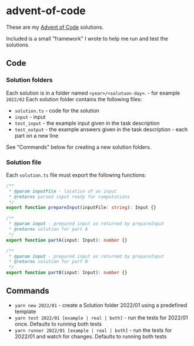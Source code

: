 # advent-of-code

These are my [Advent of Code](https://adventofcode.com) solutions.

Included is a small "framework" I wrote to help me run and test the solutions.

## Code
### Solution folders

Each solution is in a folder named `<year>/<solutuon-day>`. - for example `2022/02`
Each solution folder contains the following files:
- `solution.ts` - code for the solution
- `input` - input
- `test_input` - the example input given in the task description
- `test_output` - the example answers given in the task description - each part on a new line

See "Commands" below for creating a new solution folders.

### Solution file
Each `solution.ts` file must export the following functions:

```ts
/**
 * @param inputFile - location of an input
 * @returns parsed input ready for computations
 */
export function prepareInput(inputFile: string): Input {}

/**
 * @param input - prepared input as returned by prepareInput
 * @returns solution for part A
 */
export function partA(input: Input): number {}

/**
 * @param input - prepared input as returned by prepareInput
 * @returns solution for part B
 */
export function partB(input: Input): number {}
```

## Commands

- `yarn new 2022/01` - create a Solution folder 2022/01 using a predefined template
- `yarn test 2022/01 [example | real | both]` - run the tests for 2022/01 once. Defaults to running both tests
- `yarn runner 2022/01 [example | real | both]` - run the tests for 2022/01 and watch for changes. Defaults to running both tests

